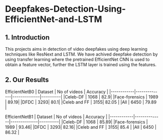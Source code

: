 # Deepfakes-Detection-Using-EfficientNet-and-LSTM

## 1. Introduction
This projects aims in detection of video deepfakes using deep learning techniques like ResNext and LSTM. We have achived deepfake detection by using transfer learning where the pretrained EfficientNet CNN is used to obtain a feature vector, further the LSTM layer is trained using the features.

## 2. Our Results

EfficientNetB0
| Dataset | No of videos | Accuracy |
|------------|--------------|--------------|----------|
|Celeb-DF | 1068 | 82.9|
|Face-forensics | 1989 | 89.19|
|DFDC | 3293| 80.1|
|Celeb and FF | 3155| 82.05 |
|All | 6450 | 79.89 |

EfficientNetB1
| Dataset | No of videos | Accuracy |
|------------|--------------|--------------|----------|
|Celeb-DF | 1068 | 85.89|
|Face-forensics | 1989 | 93.46|
|DFDC | 3293| 82.16|
|Celeb and FF | 3155| 85.4 |
|All | 6450 | 86.32 |

